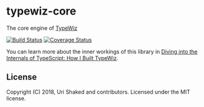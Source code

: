 # typewiz-core

The core engine of [TypeWiz](https://medium.com/@urish/manual-typing-is-no-fun-introducing-typewiz-58e3e8813f4c)

[![Build Status](https://travis-ci.org/urish/typewiz.png?branch=master)](https://travis-ci.org/urish/typewiz)
[![Coverage Status](https://coveralls.io/repos/github/urish/typewiz/badge.svg?branch=master)](https://coveralls.io/github/urish/typewiz?branch=master)

You can learn more about the inner workings of this library in [Diving into the Internals of TypeScript: How I Built TypeWiz](https://medium.com/@urish/diving-into-the-internals-of-typescript-how-i-built-typewiz-d273bbef3565).

## License

Copyright (C) 2018, Uri Shaked and contributors. Licensed under the MIT license.
